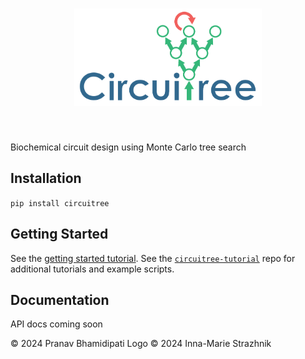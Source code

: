 <h1 align="center">
<img src="https://raw.githubusercontent.com/pranav-bhamidipati/circuitree/main/logo.png" width="300">
</h1><br>

Biochemical circuit design using Monte Carlo tree search

## Installation

```pip install circuitree```

## Getting Started

See the [getting started tutorial](tutorials/tutorial-1-getting-started.ipynb). See the [`circuitree-tutorial`](https://github.com/pranav-bhamidipati/circuitree-tutorial) repo for additional tutorials and example scripts.

## Documentation

API docs coming soon


© 2024 Pranav Bhamidipati
Logo © 2024 Inna-Marie Strazhnik 
